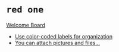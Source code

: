 # `red one`

[Welcome Board](../Welcome_Board/README.md)

- [Use color-coded labels for organization](../Welcome_Board/Intermediate/Use_color-coded_labels_for_organization.md)
- [You can attach pictures and files...](../Welcome_Board/Basics/You_can_attach_pictures_and_files.md)